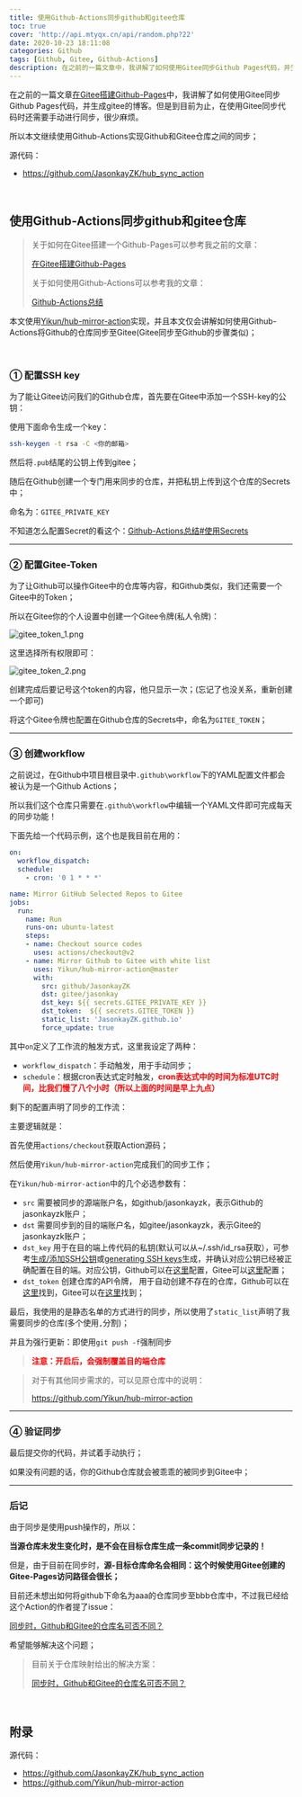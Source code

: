 ```yaml
---
title: 使用Github-Actions同步github和gitee仓库
toc: true
cover: 'http://api.mtyqx.cn/api/random.php?22'
date: 2020-10-23 18:11:08
categories: Github
tags: [Github, Gitee, Github-Actions]
description: 在之前的一篇文章中，我讲解了如何使用Gitee同步Github Pages代码，并生成gitee的博客。但是到目前为止，在使用Gitee同步代码时还需要手动进行同步，很少麻烦。所以本文继续使用Github-Actions实现Github和Gitee仓库之间的同步；
---
```


在之前的一篇文章[在Gitee搭建Github-Pages](https://jasonkayzk.github.io/2020/09/18/在Gitee搭建Github-Pages/)中，我讲解了如何使用Gitee同步Github Pages代码，并生成gitee的博客。但是到目前为止，在使用Gitee同步代码时还需要手动进行同步，很少麻烦。

所以本文继续使用Github-Actions实现Github和Gitee仓库之间的同步；

源代码：

-   https://github.com/JasonkayZK/hub_sync_action

<br/>

<!--more-->

## 使用Github-Actions同步github和gitee仓库

>   关于如何在Gitee搭建一个Github-Pages可以参考我之前的文章：
>
>   [在Gitee搭建Github-Pages](https://jasonkayzk.github.io/2020/09/18/在Gitee搭建Github-Pages/)
>
>   关于如何使用Github-Actions可以参考我的文章：
>
>   [Github-Actions总结](https://jasonkayzk.github.io/2020/08/28/Github-Actions总结/)

本文使用[Yikun/hub-mirror-action](https://github.com/Yikun/hub-mirror-action)实现，并且本文仅会讲解如何使用Github-Actions将Github的仓库同步至Gitee(Gitee同步至Github的步骤类似)；

<br/>

### **① 配置SSH key**

为了能让Gitee访问我们的Github仓库，首先要在Gitee中添加一个SSH-key的公钥：

使用下面命令生成一个key：

```bash
ssh-keygen -t rsa -C <你的邮箱>
```

然后将`.pub`结尾的公钥上传到gitee；

随后在Github创建一个专门用来同步的仓库，并把私钥上传到这个仓库的Secrets中；

命名为：`GITEE_PRIVATE_KEY`

不知道怎么配置Secret的看这个：[Github-Actions总结#使用Secrets](https://jasonkayzk.github.io/2020/08/28/Github-Actions总结/#使用Secrets)

****

### **② 配置Gitee-Token**

为了让Github可以操作Gitee中的仓库等内容，和Github类似，我们还需要一个Gitee中的Token；

所以在Gitee你的个人设置中创建一个Gitee令牌(私人令牌)：

![gitee_token_1.png](https://jasonkay_image.imfast.io/images/gitee_token_1.png)

这里选择所有权限即可：

![gitee_token_2.png](https://jasonkay_image.imfast.io/images/gitee_token_2.png)

创建完成后要记号这个token的内容，他只显示一次；(忘记了也没关系，重新创建一个即可)

将这个Gitee令牌也配置在Github仓库的Secrets中，命名为`GITEE_TOKEN`；

****

### **③ 创建workflow**

之前说过，在Github中项目根目录中`.github\workflow`下的YAML配置文件都会被认为是一个Github Actions；

所以我们这个仓库只需要在`.github\workflow`中编辑一个YAML文件即可完成每天的同步功能！

下面先给一个代码示例，这个也是我目前在用的：

```yaml
on:
  workflow_dispatch:
  schedule:
    - cron: '0 1 * * *'

name: Mirror GitHub Selected Repos to Gitee
jobs:
  run:
    name: Run
    runs-on: ubuntu-latest
    steps:
    - name: Checkout source codes
      uses: actions/checkout@v2
    - name: Mirror Github to Gitee with white list
      uses: Yikun/hub-mirror-action@master
      with:
        src: github/JasonkayZK
        dst: gitee/jasonkay
        dst_key: ${{ secrets.GITEE_PRIVATE_KEY }}
        dst_token:  ${{ secrets.GITEE_TOKEN }}
        static_list: 'JasonkayZK.github.io'
        force_update: true
```

其中`on`定义了工作流的触发方式，这里我设定了两种：

-   `workflow_dispatch`：手动触发，用于手动同步；
-   `schedule`：根据cron表达式定时触发，<font color="#f00">**cron表达式中的时间为标准UTC时间，比我们慢了八个小时（所以上面的时间是早上九点）**</font>

剩下的配置声明了同步的工作流：

主要逻辑就是：

首先使用`actions/checkout`获取Action源码；

然后使用`Yikun/hub-mirror-action`完成我们的同步工作；

在`Yikun/hub-mirror-action`中的几个必选参数有：

-   `src` 需要被同步的源端账户名，如github/jasonkayzk，表示Github的jasonkayzk账户；
-   `dst` 需要同步到的目的端账户名，如gitee/jasonkayzk，表示Gitee的jasonkayzk账户；
-   `dst_key` 用于在目的端上传代码的私钥(默认可以从~/.ssh/id_rsa获取），可参考[生成/添加SSH公钥](https://gitee.com/help/articles/4181)或[generating SSH keys](https://docs.github.com/articles/generating-an-ssh-key/)生成，并确认对应公钥已经被正确配置在目的端。对应公钥，Github可以在[这里](https://github.com/settings/keys)配置，Gitee可以[这里](https://gitee.com/profile/sshkeys)配置；
-   `dst_token` 创建仓库的API令牌， 用于自动创建不存在的仓库，Github可以在[这里](https://github.com/settings/tokens)找到，Gitee可以在[这里](https://gitee.com/profile/personal_access_tokens)找到；

最后，我使用的是静态名单的方式进行的同步，所以使用了`static_list`声明了我需要同步的仓库(多个使用`,`分割)；

并且为强行更新：即使用`git push -f`强制同步

>   <font color="#f00">**注意：开启后，会强制覆盖目的端仓库**</font>

>   对于有其他同步需求的，可以见原仓库中的说明：
>
>   https://github.com/Yikun/hub-mirror-action

****

### **④ 验证同步**

最后提交你的代码，并试着手动执行；

如果没有问题的话，你的Github仓库就会被乖乖的被同步到Gitee中；

****

### **后记**

由于同步是使用push操作的，所以：

**当源仓库未发生变化时，是不会在目标仓库生成一条commit同步记录的！**

但是，由于目前在同步时，**源-目标仓库命名会相同：这个时候使用Gitee创建的Gitee-Pages访问路径会很长；**

目前还未想出如何将github下命名为aaa的仓库同步至bbb仓库中，不过我已经给这个Action的作者提了issue：

[同步时，Github和Gitee的仓库名可否不同？](https://github.com/Yikun/hub-mirror-action/issues/64)

希望能够解决这个问题；

>目前关于仓库映射给出的解决方案：
>
>[同步时，Github和Gitee的仓库名可否不同？](https://github.com/Yikun/hub-mirror-action/issues/64)

<br/>

## 附录

源代码：

-   https://github.com/JasonkayZK/hub_sync_action
-   https://github.com/Yikun/hub-mirror-action

<br/>